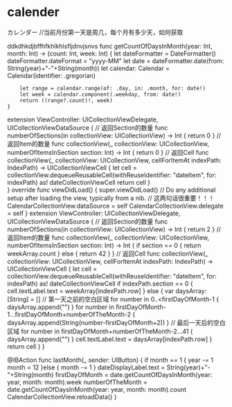 # calender
カレンダー
//当前月份第一天是周几，每个月有多少天，如何获取

ddkdhkdjbffhfkhlkhlsfljdnvjsnvs
 func getCountOfDaysInMonth(year: Int, month: Int) -> (count: Int, week: Int) {
        let dateFormatter = DateFormatter()
        dateFormatter.dateFormat = "yyyy-MM"
        let date = dateFormatter.date(from: String(year)+"-"+String(month))
        let calendar: Calendar = Calendar(identifier: .gregorian)
        
        let range = calendar.range(of: .day, in: .month, for: date!)
        let week = calendar.component(.weekday, from: date!)
        return ((range?.count)!, week)
    }
extension ViewController: UICollectionViewDelegate, UICollectionViewDataSource {
    // 返回Section的数量
    func numberOfSections(in collectionView: UICollectionView) -> Int {
        return 0
    }
    // 返回Item的数量
    func collectionView(_ collectionView: UICollectionView, numberOfItemsInSection section: Int) -> Int {
       return 0
    }
    // 返回Cell
    func collectionView(_ collectionView: UICollectionView, cellForItemAt indexPath: IndexPath) -> UICollectionViewCell {
        let cell = collectionView.dequeueReusableCell(withReuseIdentifier: "dateItem", for: indexPath) as! dateCollectionViewCell
        return cell
    }  
}
override func viewDidLoad() {
        super.viewDidLoad()
        // Do any additional setup after loading the view, typically from a nib.
        // 这两句话很重要！！！
        CalendarCollectionView.dataSource = self
        CalendarCollectionView.delegate = self
    }
    extension ViewController: UICollectionViewDelegate, UICollectionViewDataSource {
    // 返回Section的数量
    func numberOfSections(in collectionView: UICollectionView) -> Int {
        return 2
    }
    // 返回Item的数量
    func collectionView(_ collectionView: UICollectionView, numberOfItemsInSection section: Int) -> Int {
        if section == 0 {
            return weekArray.count
        } else {
            return 42
        }
    }
    // 返回Cell
    func collectionView(_ collectionView: UICollectionView, cellForItemAt indexPath: IndexPath) -> UICollectionViewCell {
        let cell = collectionView.dequeueReusableCell(withReuseIdentifier: "dateItem", for: indexPath) as! dateCollectionViewCell
        if indexPath.section == 0 {
            cell.textLabel.text = weekArray[indexPath.row]
        } else {
            var daysArray: [String] = []
            // 第一天之前的空白区域
            for number in 0..<firstDayOfMonth-1 {
                daysArray.append("")
            }
            for number in firstDayOfMonth-1...firstDayOfMonth+numberOfTheMonth-2 {
                daysArray.append(String(number-firstDayOfMonth+2))
            }
            // 最后一天后的空白区域
            for number in firstDayOfMonth+numberOfTheMonth-2...41 {
                daysArray.append("")
            }
            cell.textLabel.text = daysArray[indexPath.row]
        }
        return cell
    }
}

@IBAction func lastMonth(_ sender: UIButton) {
        if month == 1 {
            year -= 1
            month = 12
        }else {
            month -= 1
        }
        dateDisplayLabel.text = String(year)+"-"+String(month)
        firstDayOfMonth = date.getCountOfDaysInMonth(year: year, month: month).week
        numberOfTheMonth = date.getCountOfDaysInMonth(year: year, month: month).count
        CalendarCollectionView.reloadData()
    }
